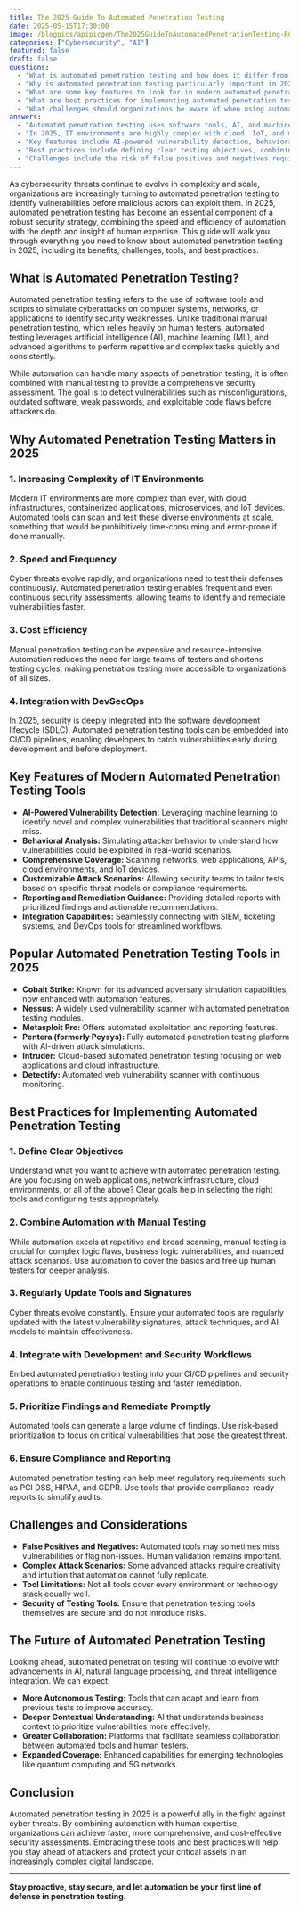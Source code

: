 ```yaml
---
title: The 2025 Guide To Automated Penetration Testing
date: 2025-05-15T17:30:00
image: /blogpics/apipicgen/The2025GuideToAutomatedPenetrationTesting-RCWJMR4PWA.jpg
categories: ["Cybersecurity", "AI"]
featured: false
draft: false
questions:
  - "What is automated penetration testing and how does it differ from manual penetration testing?"
  - "Why is automated penetration testing particularly important in 2025?"
  - "What are some key features to look for in modern automated penetration testing tools?"
  - "What are best practices for implementing automated penetration testing effectively?"
  - "What challenges should organizations be aware of when using automated penetration testing tools?"
answers:
  - "Automated penetration testing uses software tools, AI, and machine learning to simulate cyberattacks and identify vulnerabilities quickly and consistently, whereas manual penetration testing relies heavily on human testers to perform in-depth and creative security assessments."
  - "In 2025, IT environments are highly complex with cloud, IoT, and microservices, requiring scalable and frequent security assessments. Automated penetration testing provides speed, cost efficiency, continuous testing, and integration with DevSecOps, making it essential for modern cybersecurity strategies."
  - "Key features include AI-powered vulnerability detection, behavioral analysis, comprehensive coverage of networks and applications, customizable attack scenarios, detailed reporting with remediation guidance, and integration capabilities with SIEM, ticketing, and DevOps tools."
  - "Best practices include defining clear testing objectives, combining automation with manual testing for complex issues, regularly updating tools and signatures, integrating testing into development and security workflows, prioritizing and promptly remediating findings, and ensuring compliance with regulatory requirements."
  - "Challenges include the risk of false positives and negatives requiring human validation, limitations in replicating complex attack scenarios, incomplete coverage of all environments or technologies by some tools, and ensuring the security of the testing tools themselves to avoid introducing new risks."
---
```

As cybersecurity threats continue to evolve in complexity and scale, organizations are increasingly turning to automated penetration testing to identify vulnerabilities before malicious actors can exploit them. In 2025, automated penetration testing has become an essential component of a robust security strategy, combining the speed and efficiency of automation with the depth and insight of human expertise. This guide will walk you through everything you need to know about automated penetration testing in 2025, including its benefits, challenges, tools, and best practices.

## What is Automated Penetration Testing?

Automated penetration testing refers to the use of software tools and scripts to simulate cyberattacks on computer systems, networks, or applications to identify security weaknesses. Unlike traditional manual penetration testing, which relies heavily on human testers, automated testing leverages artificial intelligence (AI), machine learning (ML), and advanced algorithms to perform repetitive and complex tasks quickly and consistently.

While automation can handle many aspects of penetration testing, it is often combined with manual testing to provide a comprehensive security assessment. The goal is to detect vulnerabilities such as misconfigurations, outdated software, weak passwords, and exploitable code flaws before attackers do.

## Why Automated Penetration Testing Matters in 2025

### 1. Increasing Complexity of IT Environments

Modern IT environments are more complex than ever, with cloud infrastructures, containerized applications, microservices, and IoT devices. Automated tools can scan and test these diverse environments at scale, something that would be prohibitively time-consuming and error-prone if done manually.

### 2. Speed and Frequency

Cyber threats evolve rapidly, and organizations need to test their defenses continuously. Automated penetration testing enables frequent and even continuous security assessments, allowing teams to identify and remediate vulnerabilities faster.

### 3. Cost Efficiency

Manual penetration testing can be expensive and resource-intensive. Automation reduces the need for large teams of testers and shortens testing cycles, making penetration testing more accessible to organizations of all sizes.

### 4. Integration with DevSecOps

In 2025, security is deeply integrated into the software development lifecycle (SDLC). Automated penetration testing tools can be embedded into CI/CD pipelines, enabling developers to catch vulnerabilities early during development and before deployment.

## Key Features of Modern Automated Penetration Testing Tools

- **AI-Powered Vulnerability Detection:** Leveraging machine learning to identify novel and complex vulnerabilities that traditional scanners might miss.
- **Behavioral Analysis:** Simulating attacker behavior to understand how vulnerabilities could be exploited in real-world scenarios.
- **Comprehensive Coverage:** Scanning networks, web applications, APIs, cloud environments, and IoT devices.
- **Customizable Attack Scenarios:** Allowing security teams to tailor tests based on specific threat models or compliance requirements.
- **Reporting and Remediation Guidance:** Providing detailed reports with prioritized findings and actionable recommendations.
- **Integration Capabilities:** Seamlessly connecting with SIEM, ticketing systems, and DevOps tools for streamlined workflows.

## Popular Automated Penetration Testing Tools in 2025

- **Cobalt Strike:** Known for its advanced adversary simulation capabilities, now enhanced with automation features.
- **Nessus:** A widely used vulnerability scanner with automated penetration testing modules.
- **Metasploit Pro:** Offers automated exploitation and reporting features.
- **Pentera (formerly Pcysys):** Fully automated penetration testing platform with AI-driven attack simulations.
- **Intruder:** Cloud-based automated penetration testing focusing on web applications and cloud infrastructure.
- **Detectify:** Automated web vulnerability scanner with continuous monitoring.

## Best Practices for Implementing Automated Penetration Testing

### 1. Define Clear Objectives

Understand what you want to achieve with automated penetration testing. Are you focusing on web applications, network infrastructure, cloud environments, or all of the above? Clear goals help in selecting the right tools and configuring tests appropriately.

### 2. Combine Automation with Manual Testing

While automation excels at repetitive and broad scanning, manual testing is crucial for complex logic flaws, business logic vulnerabilities, and nuanced attack scenarios. Use automation to cover the basics and free up human testers for deeper analysis.

### 3. Regularly Update Tools and Signatures

Cyber threats evolve constantly. Ensure your automated tools are regularly updated with the latest vulnerability signatures, attack techniques, and AI models to maintain effectiveness.

### 4. Integrate with Development and Security Workflows

Embed automated penetration testing into your CI/CD pipelines and security operations to enable continuous testing and faster remediation.

### 5. Prioritize Findings and Remediate Promptly

Automated tools can generate a large volume of findings. Use risk-based prioritization to focus on critical vulnerabilities that pose the greatest threat.

### 6. Ensure Compliance and Reporting

Automated penetration testing can help meet regulatory requirements such as PCI DSS, HIPAA, and GDPR. Use tools that provide compliance-ready reports to simplify audits.

## Challenges and Considerations

- **False Positives and Negatives:** Automated tools may sometimes miss vulnerabilities or flag non-issues. Human validation remains important.
- **Complex Attack Scenarios:** Some advanced attacks require creativity and intuition that automation cannot fully replicate.
- **Tool Limitations:** Not all tools cover every environment or technology stack equally well.
- **Security of Testing Tools:** Ensure that penetration testing tools themselves are secure and do not introduce risks.

## The Future of Automated Penetration Testing

Looking ahead, automated penetration testing will continue to evolve with advancements in AI, natural language processing, and threat intelligence integration. We can expect:

- **More Autonomous Testing:** Tools that can adapt and learn from previous tests to improve accuracy.
- **Deeper Contextual Understanding:** AI that understands business context to prioritize vulnerabilities more effectively.
- **Greater Collaboration:** Platforms that facilitate seamless collaboration between automated tools and human testers.
- **Expanded Coverage:** Enhanced capabilities for emerging technologies like quantum computing and 5G networks.

## Conclusion

Automated penetration testing in 2025 is a powerful ally in the fight against cyber threats. By combining automation with human expertise, organizations can achieve faster, more comprehensive, and cost-effective security assessments. Embracing these tools and best practices will help you stay ahead of attackers and protect your critical assets in an increasingly complex digital landscape.

---

**Stay proactive, stay secure, and let automation be your first line of defense in penetration testing.**